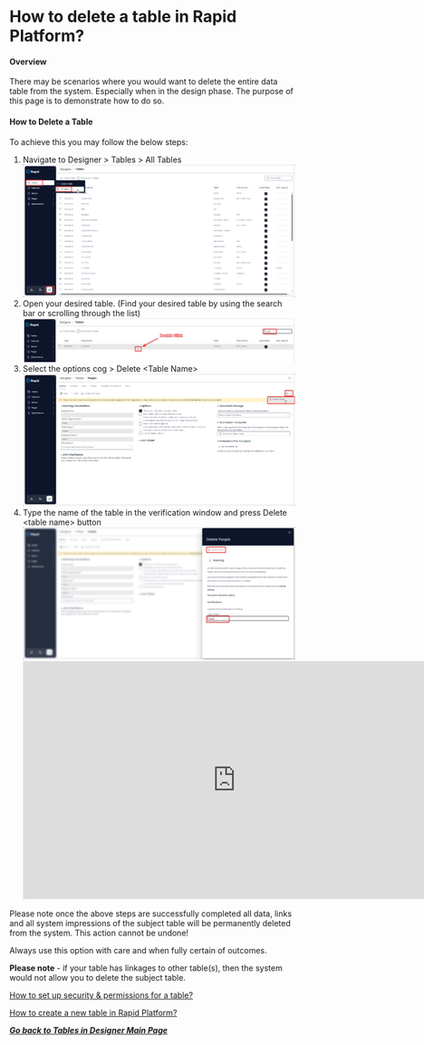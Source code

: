 # How to delete a table in Rapid Platform?

#### Overview

There may be scenarios where you would want to delete the entire data table from the system. Especially when in the design phase. The purpose of this page is to demonstrate how to do so.

#### How to Delete a Table

To achieve this you may follow the below steps:

1. Navigate to Designer &gt; Tables &gt; All Tables  
   ![Navigate to designer](../NavigateToDesignerTablesAllTablesImg.png)
2. Open your desired table. (Find your desired table by using the search bar or scrolling through the list)  
    ![Open Your Desired Table](../OpenYourDesiredTable.png)
3. Select the options cog &gt; Delete &lt;Table Name&gt;
    ![Select the options cog and press delete](SelectDeleteUnderCog.png)
4. Type the name of the table in the verification window and press Delete &lt;table name&gt; button
  ![Delete Confirm Page](DeleteConfirmPage.png)
    <iframe allowfullscreen="allowfullscreen" frameborder="0" height="420" src="https://www.youtube.com/embed/peq34Uhzmqs?si=Q_Ca01NP5P7fN9Yx" title="YouTube video player" width="750"></iframe>

Please note once the above steps are successfully completed all data, links and all system impressions of the subject table will be permanently deleted from the system. This action cannot be undone!

Always use this option with care and when fully certain of outcomes.

**Please note** - if your table has linkages to other table(s), then the system would not allow you to delete the subject table.

[How to set up security &amp; permissions for a table? ](https://docs.rapidplatform.com/books/experiences/page/how-to-set-up-security-permissions-for-a-table "How to set up security & permissions for a table?")

[How to create a new table in Rapid Platform?](https://docs.rapidplatform.com/books/experiences/page/how-to-create-a-new-data-table-in-designer "How to create a new data table in Designer?")

*[**Go back to Tables in Designer Main Page**](https://docs.rapidplatform.com/books/experiences/page/all-about-tables-in-designer "All about Tables in Designer")*
